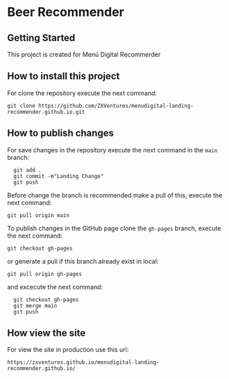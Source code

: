 # Beer Recommender

## Getting Started

This project is created for Menú Digital Recommerder

## How to install this project

For clone the repository execute the next command:

`git clone https://github.com/ZXVentures/menudigital-landing-recommender.github.io.git`

## How to publish changes

For save changes in the repository execute the next command in the ``main`` branch:

```
  git add .
  git commit -m"Landing Change"
  git push
```

Before change the branch is recommended make a pull of this, execute the next command:

``git pull origin main``

To publish changes in the GitHub page clone the ``gh-pages`` branch, execute the next command:

``git checkout gh-pages``

or generate a pull if this branch already exist in local:

``git pull origin gh-pages``

and excecute the next command:

```
  git checkout gh-pages
  git merge main
  git push
```

## How view the site

For view the site in production use this url:

``https://zxventures.github.io/menudigital-landing-recommender.github.io/``
